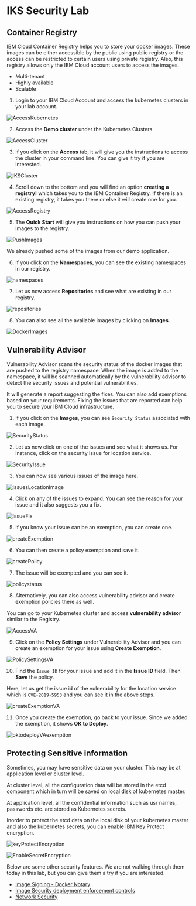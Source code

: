# IKS Security Lab

## Container Registry

IBM Cloud Container Registry helps you to store your docker images. These images can be either accessible by the public using public registry or the access can be restricted to certain users using private registry. Also, this registry allows only the IBM Cloud account users to access the images.

- Multi-tenant
- Highly available
- Scalable

1. Login to your IBM Cloud Account and access the kubernetes clusters in your lab account.

![AccessKubernetes](AccessKubernetes.png)

2. Access the **Demo cluster** under the Kubernetes Clusters.

![AccessCluster](AccessCluster.png)

3. If you click on the **Access** tab, it will give you the instructions to access the cluster in your command line. You can give it try if you are interested.

![IKSCluster](IKSCluster.png)

4. Scroll down to the bottom and you will find an option **creating a registry!** which takes you to the IBM Container Registry. If there is an existing registry, it takes you there or else it will create one for you.

![AccessRegistry](AccessRegistry.png)

5. The **Quick Start** will give you instructions on how you can push your images to the registry.

![PushImages](PushImages.png)

We already pushed some of the images from our demo application.

6. If you click on the **Namespaces**, you can see the existing namespaces in our registry.

![namespaces](namespaces.png)

7. Let us now access **Repositories** and see what are existing in our registry.

![repositories](repositories.png)

8. You can also see all the available images by clicking on **Images**.

![DockerImages](DockerImages.png)

## Vulnerability Advisor

Vulnerability Advisor scans the security status of the docker images that are pushed to the registry namespace. When the image is added to the namespace, it will be scanned automatically by the vulnerability advisor to detect the security issues and potential vulnerabilities.

It will generate a report suggesting the fixes. You can also add exemptions based on your requirements. Fixing the issues that are reported can help you to secure your IBM Cloud infrastructure.

1. If you click on the **Images**, you can see `Security Status` associated with each image.

![SecurityStatus](SecurityStatus.png)

2. Let us now click on one of the issues and see what it shows us. For instance, click on the security issue for location service.

![SecurityIssue](SecurityIssue.png)

3. You can now see various issues of the image here.

![IssuesLocationImage](IssuesLocationImage.png)

4. Click on any of the issues to expand. You can see the reason for your issue and it also suggests you a fix.

![IssueFix](IssueFix.png)

5. If you know your issue can be an exemption, you can create one.

![createExemption](createExemption.png)

6. You can then create a policy exemption and save it.

![createPolicy](createPolicy.png)

7. The issue will be exempted and you can see it.

![policystatus](policystatus.png)

8. Alternatively, you can also access vulnerability advisor and create exemption policies there as well.

You can go to your Kubernetes cluster and access **vulnerability advisor** similar to the Registry.

![AccessVA](AccessVA.png)

9. Click on the **Policy Settings** under Vulnerability Advisor and you can create an exemption for your issue using **Create Exemption**.

![PolicySettingsVA](PolicySettingsVA.png)

10. Find the `Issue ID` for your issue and add it in the **Issue ID** field. Then **Save** the policy.

Here, let us get the issue id of the vulnerability for the location service which is `CVE-2019-5953` and you can see it in the above steps.

![createExemptionVA](createExemptionVA.png)

11. Once you create the exemption, go back to your issue. Since we added the exemption, it shows **OK to Deploy**.

![oktodeployVAexemption](oktodeployVAexemption.png)

## Protecting Sensitive information

Sometimes, you may have sensitive data on your cluster. This may be at application level or cluster level.

At cluster level, all the configuration data will be stored in the etcd component which in turn will be saved on local disk of kubernetes master.

At application level, all the confidential information such as usr names, passwords etc. are stored as Kubernetes secrets.

Inorder to protect the etcd data on the local disk of your kubernetes master and also the kubernetes secrets, you can enable IBM Key Protect encryption.

![keyProtectEncryption](keyProtectEncryption.png)

![EnableSecretEncryption](EnableSecretEncryption.png)

Below are some other security features. We are not walking through them today in this lab, but you can give them a try if you are interested.

- [Image Signing - Docker Notary](./ImageSigning.md)
- [Image Security deployment enforcement controls](./ImgSecurityEnforcement.md)
- [Network Security](./NetworkSecurity.md)
